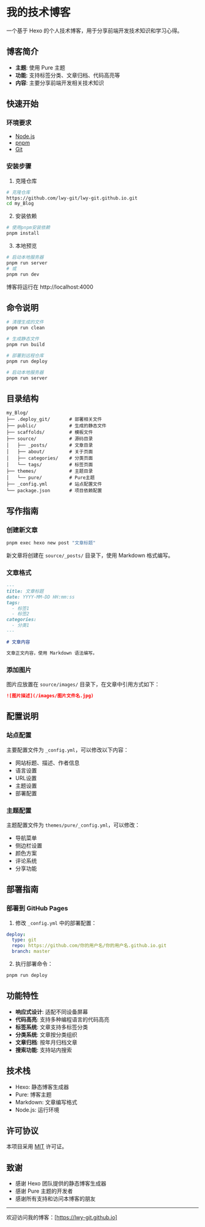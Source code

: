 # 我的技术博客

一个基于 Hexo 的个人技术博客，用于分享前端开发技术知识和学习心得。

## 博客简介

- **主题**: 使用 Pure 主题
- **功能**: 支持标签分类、文章归档、代码高亮等
- **内容**: 主要分享前端开发相关技术知识

## 快速开始

### 环境要求

- [Node.js](https://nodejs.org/)
- [pnpm](https://pnpm.io/)
- [Git](https://git-scm.com/)

### 安装步骤

1. 克隆仓库

```bash
# 克隆仓库
https://github.com/lwy-git/lwy-git.github.io.git
cd my_Blog
```

2. 安装依赖

```bash
# 使用pnpm安装依赖
pnpm install
```

3. 本地预览

```bash
# 启动本地服务器
pnpm run server
# 或
pnpm run dev
```

博客将运行在 http://localhost:4000

## 命令说明

```bash
# 清理生成的文件
pnpm run clean

# 生成静态文件
pnpm run build

# 部署到远程仓库
pnpm run deploy

# 启动本地服务器
pnpm run server
```

## 目录结构

```
my_Blog/
├── .deploy_git/       # 部署相关文件
├── public/            # 生成的静态文件
├── scaffolds/         # 模板文件
├── source/            # 源码目录
│   ├── _posts/        # 文章目录
│   ├── about/         # 关于页面
│   ├── categories/    # 分类页面
│   └── tags/          # 标签页面
├── themes/            # 主题目录
│   └── pure/          # Pure主题
├── _config.yml        # 站点配置文件
└── package.json       # 项目依赖配置
```

## 写作指南

### 创建新文章

```bash
pnpm exec hexo new post "文章标题"
```

新文章将创建在 `source/_posts/` 目录下，使用 Markdown 格式编写。

### 文章格式

```markdown
---
title: 文章标题
date: YYYY-MM-DD HH:mm:ss
tags:
  - 标签1
  - 标签2
categories:
  - 分类1
---

# 文章内容

文章正文内容，使用 Markdown 语法编写。
```

### 添加图片

图片应放置在 `source/images/` 目录下，在文章中引用方式如下：

```markdown
![图片描述](/images/图片文件名.jpg)
```

## 配置说明

### 站点配置

主要配置文件为 `_config.yml`，可以修改以下内容：

- 网站标题、描述、作者信息
- 语言设置
- URL设置
- 主题设置
- 部署配置

### 主题配置

主题配置文件为 `themes/pure/_config.yml`，可以修改：
- 导航菜单
- 侧边栏设置
- 颜色方案
- 评论系统
- 分享功能

## 部署指南

### 部署到 GitHub Pages

1. 修改 `_config.yml` 中的部署配置：

```yaml
deploy:
  type: git
  repo: https://github.com/你的用户名/你的用户名.github.io.git
  branch: master
```

2. 执行部署命令：

```bash
pnpm run deploy
```

## 功能特性

- **响应式设计**: 适配不同设备屏幕
- **代码高亮**: 支持多种编程语言的代码高亮
- **标签系统**: 文章支持多标签分类
- **分类系统**: 文章按分类组织
- **文章归档**: 按年月归档文章
- **搜索功能**: 支持站内搜索

## 技术栈

- Hexo: 静态博客生成器
- Pure: 博客主题
- Markdown: 文章编写格式
- Node.js: 运行环境

## 许可协议

本项目采用 [MIT](https://opensource.org/licenses/MIT) 许可证。

## 致谢

- 感谢 Hexo 团队提供的静态博客生成器
- 感谢 Pure 主题的开发者
- 感谢所有支持和访问本博客的朋友

---

欢迎访问我的博客：[https://lwy-git.github.io]
